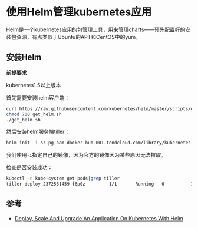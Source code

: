# 使用Helm管理kubernetes应用

Helm是一个kubernetes应用的包管理工具，用来管理[charts](https://github.com/kubernetes/charts)——预先配置好的安装包资源，有点类似于Ubuntu的APT和CentOS中的yum。

## 安装Helm

**前提要求**

kubernetes1.5以上版本

首先需要安装helm客户端：

```bash
curl https://raw.githubusercontent.com/kubernetes/helm/master/scripts/get > get_helm.sh
chmod 700 get_helm.sh
./get_helm.sh
```

然后安装helm服务端tiller：

```bash
helm init -i sz-pg-oam-docker-hub-001.tendcloud.com/library/kubernetes-helm-tiller:v2.3.1
```

我们使用`-i`指定自己的镜像，因为官方的镜像因为某些原因无法拉取。

检查是否安装成功：

```bash
kubectl -n kube-system get pods|grep tiller
tiller-deploy-2372561459-f6p0z         1/1       Running   0          1h
```



## 参考

- [Deploy, Scale And Upgrade An Application On Kubernetes With Helm](https://docs.bitnami.com/kubernetes/how-to/deploy-application-kubernetes-helm/)